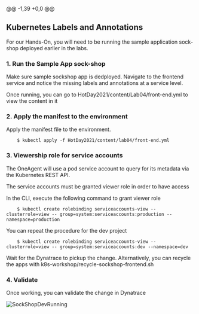 @@ -1,39 +0,0 @@
## Kubernetes Labels and Annotations
For our Hands-On, you will need to be running the sample application sock-shop deployed earlier in the labs.

### 1. Run the Sample App sock-shop
Make sure sample sockshop app is dedployed.  Navigate to the frontend service and notice the missing labels and annotations at a service level.

Once running, you can go to HotDay2021/content/Lab04/front-end.yml to view the content in it

### 2. Apply the manifest to the environment

Apply the manifest file to the environment.  
```
	$ kubectl apply -f HotDay2021/content/lab04/front-end.yml

```

### 3. Viewership role for service accounts
The OneAgent will use a pod service account to query for its metadata via the Kubernetes REST API.

The service accounts must be granted viewer role in order to have access

In the CLI, execute the following command to grant viewer role

```
	$ kubectl create rolebinding serviceaccounts-view --clusterrole=view --	group=system:serviceaccounts:production --namespace=production
```
You can repeat the procedure for the dev project

```
	$ kubectl create rolebinding serviceaccounts-view --clusterrole=view --	group=system:serviceaccounts:dev --namespace=dev
```

Wait for the Dynatrace to pickup the change. Alternatively, you can recycle the apps with k8s-workshop/recycle-sockshop-frontend.sh

### 4. Validate

Once working, you can validate the change in Dynatrace

![SockShopDevRunning](../assets/images/lab4-labels_annotations.png)
